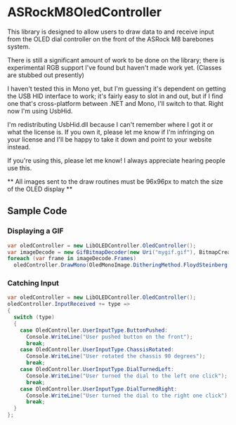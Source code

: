ASRockM8OledController
======================

This library is designed to allow users to draw data to and receive input from the OLED dial controller on the front of the ASRock M8 barebones system.

There is still a significant amount of work to be done on the library; there is experimental RGB support I've found but haven't made work yet. (Classes are stubbed out presently)

I haven't tested this in Mono yet, but I'm guessing it's dependent on getting the USB HID interface to work; it's fairly easy to slot in and out, but if I find one that's cross-platform between .NET and Mono, I'll switch to that. Right now I'm using UsbHid.

I'm redistributing UsbHid.dll because I can't remember where I got it or what the license is. If you own it, please let me know if I'm infringing on your license and I'll be happy to take it down and point to your website instead.

If you're using this, please let me know! I always appreciate hearing people use this.

** All images sent to the draw routines must be 96x96px to match the size of the OLED display **

## Sample Code ##
### Displaying a GIF ###
```csharp
var oledController = new LibOLEDController.OledController();
var imageDecode = new GifBitmapDecoder(new Uri("mygif.gif"), BitmapCreateOptions.None, BitmapCacheOption.OnLoad);
foreach (var frame in imageDecode.Frames)
  oledController.DrawMono(OledMonoImage.DitheringMethod.FloydSteinberg, frame);
```
### Catching Input ###
```csharp
var oledController = new LibOLEDController.OledController();
oledController.InputReceived += type =>
{
  switch (type)
  {
    case OledController.UserInputType.ButtonPushed:
      Console.WriteLine("User pushed button on the front");
      break;
    case OledController.UserInputType.ChassisRotated:
      Console.WriteLine("User rotated the chassis 90 degrees");
      break;
    case OledController.UserInputType.DialTurnedLeft:
      Console.WriteLine("User turned the dial to the left one click");
      break;
    case OledController.UserInputType.DialTurnedRight:
      Console.WriteLine("User turned the dial to the right one click");
      break;
  }
};
```
